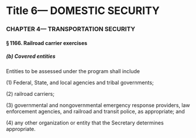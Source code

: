 
# Title 6— DOMESTIC SECURITY
### CHAPTER 4— TRANSPORTATION SECURITY
#### § 1166. Railroad carrier exercises
##### (b) Covered entities

Entities to be assessed under the program shall include

(1) Federal, State, and local agencies and tribal governments;

(2) railroad carriers;

(3) governmental and nongovernmental emergency response providers, law enforcement agencies, and railroad and transit police, as appropriate; and

(4) any other organization or entity that the Secretary determines appropriate.
